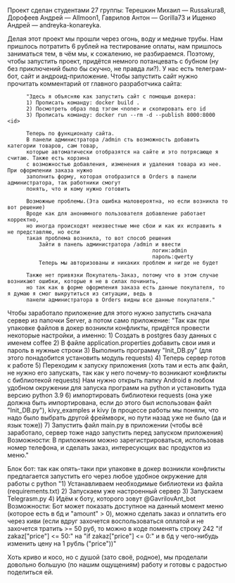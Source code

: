 Проект сделан студентами 27 группы: Терешкин Михаил — Russakura8, Дорофеев Андрей — Allmoon1, Гаврилов Антон — Gorilla73 и Ищенко Андрей — andreyka-konareyka.

Делая этот проект мы прошли через огонь, воду и медные трубы. Нам пришлось потратить 6 рублей на тестирование оплаты, нам пришлось заниматься тем, в чём мы, к сожалению, не разбираемся.
Поэтому, чтобы запустить проект, придётся немного потанцевать с бубном (ну без приключений было бы скучно, не правда ли?). 
У нас есть телеграм-бот, сайт и андроид-приложение.
Чтобы запустить сайт нужно прочитать комментарий от главного разработчика сайта:

          "Здесь я объясняю как запустить сайт с помощью докера:
          1) Прописать команду: docker build .
          2) Посмотреть образ под тэгом <none> и скопировать его id
          3) Прописать команду: docker run --rm -d --publish 8000:8000 <id>

          Теперь по функционалу сайта.
          В панели администратора /admin сть возможность добавить категории товаров, сам товар,
          которые автоматически отобразятся на сайте и это потрясающе я считаю. Также есть корзина
          с возможностью добавления, изменения и удаления товара из нее. При оформлении заказа нужно
          заполнить форму, которая отобразится в Orders в панели администратора, так работники смогут
          понять, что и кому нужно готовить

          Возможные проблемы.(Эта ошибка маловероятна, но если возникла то вот решение)
          Вроде как для анонимного пользователя добавление работает корректно,
          но иногда происходят неизвестные мне сбои и как их исправить я не представляю, но если
          такая проблема возникла, то вот способ решения
              Зайти в панель администратора /admin и ввести
                                                  логин:admin
                                                  пароль:qwerty
              Теперь мы авторизованы и никаких проблем и нигде не будет

          Также нет привязки Покупатель-Заказ, потому что в этом случае возникают ошибки, которые я не в силах починить,
          но так как в форме оформления заказа есть данные покупателя, то я думаю я смог выкрутиться из ситуации, ведь в
          панели администратора в Orders видны все данные покупателя."

Чтобы заработало приложение для этого нужно запустить сначала сервер из папочки Server, а потом само приложение:
                              "Так как при упаковке файлов в докер возникли конфликты, придётся провести некоторые настройки, а именно:
                              1) Создать в postgres базу данных с именем coffee
                              2) В файле application.properties добавить свои имя и пароль в нужные строки
                              3) Выполнить программу "Init_DB.py" (для этого понадобится установить модуль requests)
                              4) Теперь сервер готов к работе
                              5) Переходим к запуску приложения (хоть там и есть апк файл, не нужно его запускать, так как у него почему-то возникают конфликты с библиотекой requests)
                                 Нам нужно открыть папку Android в любом удобном окружении для запуска программ на python и установить туда версию python 3.9
                              6) импортировать библиотеки requests (она уже должна быть импортирована, если до этого был использован файл "Init_DB.py"), kivy_examples и kivy (в процессе работы 
                                 мы поняли, что надо было выбрать другой фреймворк, но пути назад уже не было (да и язык тоже))
                              7) Запустить файл main.py в приложении (чтобы всё заработало, сервер тоже надо запустить перед запуском приложения)
                        Возможности:
                              В приложении можно зарегистрироваться, использовав номер телефона, и сделать заказ, интересующих вас продуктов из меню."

Блок бот: так как опять-таки при упаковке в докер возникли конфликты предлагается запустить его через любое удобное окружение для работы с python
                              "1) Устанавливаем необходимые библиотеки из файла (requirements.txt) 
                              2) Запускаем уже настроенный сервер
                              3) Запускаем Telegrasm.py
                              4) Идём к боту, которого зовут @GavrilovAnt_bot
                        Возможности:
                              Бот может показать доступное на данный момент меню (которое есть в бд и "amount" > 0), можно сделать заказ и оплатить его через киви (если вдруг захочется воспользоваться оплатой
                              и не захочется тратить >= 50 руб, то можно в коде поменять строку 242 "if zakaz["price"] <= 50:" на "if zakaz["price"] <= 0:" и в бд у чего-нибудь изменить цену на 
                              1 рубль ("price"))"

Хоть криво и косо, но с душой (зато своё, родное), мы проделали довольно большую (по нашим ощущениям) работу и готовы с радостью поделиться ей.           
             
